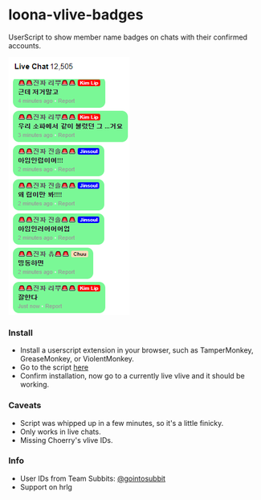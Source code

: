 # loona-vlive-badges
UserScript to show member name badges on chats with their confirmed accounts.

![example](/example.png)

### Install
- Install a userscript extension in your browser, such as TamperMonkey, GreaseMonkey, or ViolentMonkey.
- Go to the script [here](https://github.com/teamreflex/loona-vlive-badges/raw/master/loona-vlive-badges.user.js)
- Confirm installation, now go to a currently live vlive and it should be working.

### Caveats
- Script was whipped up in a few minutes, so it's a little finicky.
- Only works in live chats.
- Missing Choerry's vlive IDs.

### Info
- User IDs from Team Subbits: [@gointosubbit](https://twitter.com/gointosubbit)
- Support on hrlg
